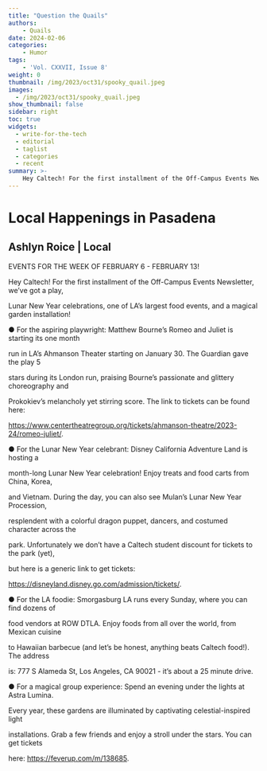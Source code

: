 ```yaml
---
title: "Question the Quails"
authors: 
    - Quails
date: 2024-02-06
categories:
    - Humor
tags:
    - 'Vol. CXXVII, Issue 8'
weight: 0
thumbnail: /img/2023/oct31/spooky_quail.jpeg
images:
  - /img/2023/oct31/spooky_quail.jpeg
show_thumbnail: false
sidebar: right
toc: true
widgets:
  - write-for-the-tech
  - editorial
  - taglist
  - categories
  - recent
summary: >-
    Hey Caltech! For the first installment of the Off-Campus Events Newsletter, we’ve got a play,
---
```


# Local Happenings in Pasadena


## Ashlyn Roice | Local

EVENTS FOR THE WEEK OF FEBRUARY 6 - FEBRUARY 13!

Hey Caltech! For the first installment of the Off-Campus Events Newsletter, we’ve got a play,

Lunar New Year celebrations, one of LA’s largest food events, and a magical garden installation!

● For the aspiring playwright: Matthew Bourne’s Romeo and Juliet is starting its one month

run in LA’s Ahmanson Theater starting on January 30. The Guardian gave the play 5

stars during its London run, praising Bourne’s passionate and glittery choreography and

Prokokiev’s melancholy yet stirring score. The link to tickets can be found here:

https://www.centertheatregroup.org/tickets/ahmanson-theatre/2023-24/romeo-juliet/.

● For the Lunar New Year celebrant: Disney California Adventure Land is hosting a

month-long Lunar New Year celebration! Enjoy treats and food carts from China, Korea,

and Vietnam. During the day, you can also see Mulan’s Lunar New Year Procession,

resplendent with a colorful dragon puppet, dancers, and costumed character across the

park. Unfortunately we don’t have a Caltech student discount for tickets to the park (yet),

but here is a generic link to get tickets:

https://disneyland.disney.go.com/admission/tickets/.

● For the LA foodie: Smorgasburg LA runs every Sunday, where you can find dozens of

food vendors at ROW DTLA. Enjoy foods from all over the world, from Mexican cuisine

to Hawaiian barbecue (and let’s be honest, anything beats Caltech food!). The address

is: 777 S Alameda St, Los Angeles, CA 90021 - it’s about a 25 minute drive.

● For a magical group experience: Spend an evening under the lights at Astra Lumina.

Every year, these gardens are illuminated by captivating celestial-inspired light

installations. Grab a few friends and enjoy a stroll under the stars. You can get tickets

here: https://feverup.com/m/138685.
